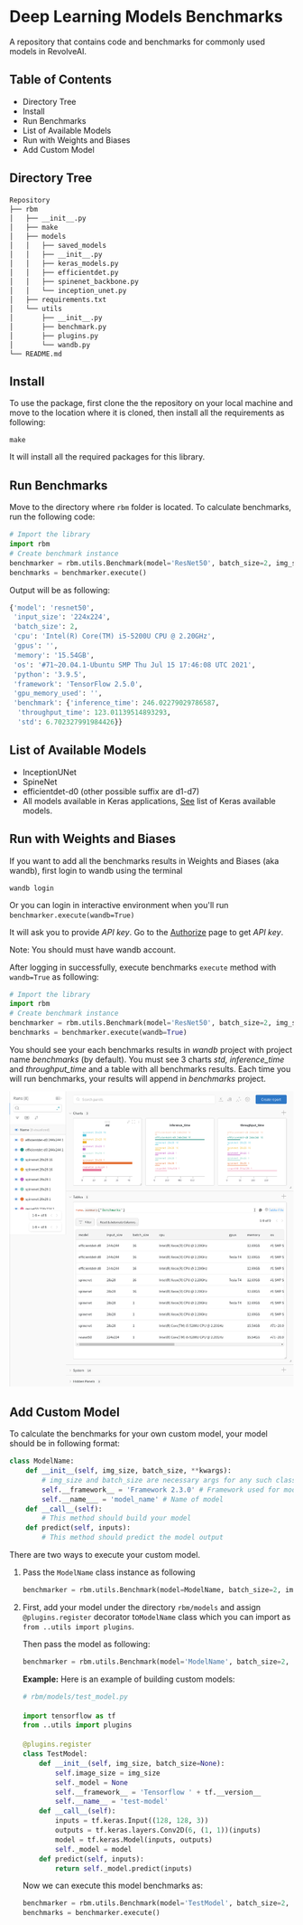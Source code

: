 # Deep Learning Models Benchmarks

A repository that contains code and benchmarks for commonly used models in RevolveAI.

## Table of Contents

* Directory Tree
* Install
* Run Benchmarks
* List of Available Models
* Run with Weights and Biases
* Add Custom Model



## Directory Tree

```
Repository
├── rbm
│   ├── __init__.py
│   ├── make
│   ├── models
│   │   ├── saved_models
│   │   ├── __init__.py
│   │   ├── keras_models.py
│   │   ├── efficientdet.py
│   │   ├── spinenet_backbone.py
│   │   └── inception_unet.py
│   ├── requirements.txt
│   └── utils
│       ├── __init__.py
│       ├── benchmark.py
│       ├── plugins.py
│       └── wandb.py
└── README.md
```

## Install

To use the package, first clone the the repository on your local machine and move to the location where it is cloned, then install all the requirements as following:

```
make
```

It will install all the required packages for this library.



## Run Benchmarks

Move to the directory where `rbm` folder is located. To calculate benchmarks, run the following code:

```python
# Import the library
import rbm
# Create benchmark instance
benchmarker = rbm.utils.Benchmark(model='ResNet50', batch_size=2, img_size=(224,224), device='CPU:0')
benchmarks = benchmarker.execute()
```

Output will be as following:

```python
{'model': 'resnet50',
 'input_size': '224x224',
 'batch_size': 2,
 'cpu': 'Intel(R) Core(TM) i5-5200U CPU @ 2.20GHz',
 'gpus': '',
 'memory': '15.54GB',
 'os': '#71~20.04.1-Ubuntu SMP Thu Jul 15 17:46:08 UTC 2021',
 'python': '3.9.5',
 'framework': 'TensorFlow 2.5.0',
 'gpu_memory_used': '',
 'benchmark': {'inference_time': 246.02279029786587,
  'throughput_time': 123.01139514893293,
  'std': 6.702327991984426}}
```



## List of Available Models

* InceptionUNet
* SpineNet
* efficientdet-d0 (other possible suffix are d1-d7)
* All models available in Keras applications, [See](https://www.tensorflow.org/api_docs/python/tf/keras/applications#functions_2) list of Keras available models.

## Run with Weights and Biases

If you want to add all the benchmarks results in Weights and Biases (aka wandb), first login to wandb using the terminal

```
wandb login
```

Or you can login in interactive environment when you'll run `benchmarker.execute(wandb=True)`

It will ask you to provide *API key*. Go to the [Authorize](https://wandb.ai/authorize) page to get *API key*. 

Note: You should must have wandb account.

After logging in successfully, execute benchmarks `execute` method with `wandb=True` as following:

```python
# Import the library
import rbm
# Create benchmark instance
benchmarker = rbm.utils.Benchmark(model='ResNet50', batch_size=2, img_size=(224,224), device='CPU:0')
benchmarks = benchmarker.execute(wandb=True)
```

You should see your each benchmarks results in *wandb* project with project name *benchmarks* (by default). You must see 3 charts *std, inference_time* and *throughput_time* and a table with all benchmarks results. Each time you will run benchmarks, your results will append in *benchmarks* project.

![wandb sample image](.wandb_sample.png) 



## Add Custom Model

To calculate the benchmarks for your own custom model, your model should be in following format:

```python
class ModelName:
    def __init__(self, img_size, batch_size, **kwargs):
        # img_size and batch_size are necessary args for any such class.
        self.__framework__ = 'Framework 2.3.0' # Framework used for model
        self.__name___ = 'model_name' # Name of model
    def __call__(self):
        # This method should build your model
    def predict(self, inputs):
        # This method should predict the model output
```

There are two ways to execute your custom model.

1. Pass the `ModelName` class instance as following

   ```python
   benchmarker = rbm.utils.Benchmark(model=ModelName, batch_size=2, img_size=(224,224), device='CPU:0')
   ```

2. First, add your model under the directory `rbm/models` and assign `@plugins.register` decorator to`ModelName` class which you can import as `from ..utils import plugins`. 

   Then pass the model as following:

   ```python
   benchmarker = rbm.utils.Benchmark(model='ModelName', batch_size=2, img_size=(224,224), device='CPU:0')
   ```
   
   **Example:** Here is an example of building custom models:
   
   ```python
   # rbm/models/test_model.py
   
   import tensorflow as tf
   from ..utils import plugins
   
   @plugins.register
   class TestModel:
       def __init__(self, img_size, batch_size=None):
           self.image_size = img_size
           self._model = None
           self.__framework__ = 'Tensorflow ' + tf.__version__
           self.__name__ = 'test-model'
       def __call__(self):
           inputs = tf.keras.Input((128, 128, 3))
           outputs = tf.keras.layers.Conv2D(6, (1, 1))(inputs)
           model = tf.keras.Model(inputs, outputs)
           self._model = model
       def predict(self, inputs):
           return self._model.predict(inputs)
   ```
   
   Now we can execute this model benchmarks as:
   
   ```python
   benchmarker = rbm.utils.Benchmark(model='TestModel', batch_size=2, img_size=(224,224), device='CPU:0')
   benchmarks = benchmarker.execute()
   ```
   
   

